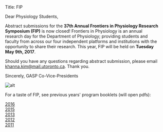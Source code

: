 Title: FIP

Dear Physiology Students,

Abstract submissions for the **37th Annual Frontiers in Physiology Research Symposium (FIP)** is now closed! Frontiers in Physiology is an annual research day for the Department of Physiology; providing students and faculty from across our four independent platforms and institutions with the opportunity to share their research. This year, FIP will be held on **Tuesday May 9th, 2017**.  

Should you have any questions regarding abstract submission, please email khanna.kim@mail.utoronto.ca. Thank you.

Sincerely,
GASP Co-Vice-Presidents


![alt]({filename}/posters/FIPcollage.jpg)

For a taste of FIP, see previous years' program booklets (will open pdfs):

[2016]({filename}/pdfs/FIP2016.pdf)  
[2015]({filename}/pdfs/FIP2015.pdf)  
[2013]({filename}/pdfs/FIP2013.pdf)  
[2012]({filename}/pdfs/FIP2012.pdf)  
[2011]({filename}/pdfs/FIP2011.pdf)  
